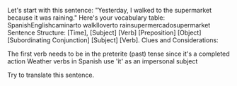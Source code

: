 Let's start with this sentence:
"Yesterday, I walked to the supermarket because it was raining."
Here's your vocabulary table:
SpanishEnglishcaminarto walklloverto rainsupermercadosupermarket
Sentence Structure:
[Time], [Subject] [Verb] [Preposition] [Object] [Subordinating Conjunction] [Subject] [Verb].
Clues and Considerations:

The first verb needs to be in the preterite (past) tense since it's a completed action
Weather verbs in Spanish use 'it' as an impersonal subject

Try to translate this sentence.